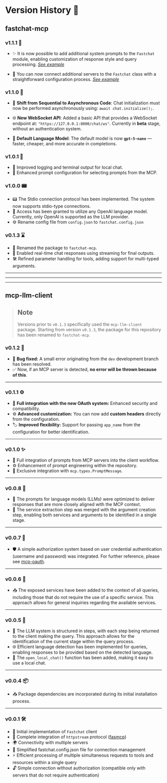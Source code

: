 # Version History 🚀

## fastchat-mcp

### v1.1.1 🧩

- ✨ It is now possible to add additional system prompts to the `Fastchat` module, enabling customization of response style and query processing. *[See example](./USAGE.md#customizing-system-prompts)*  

- 🧩 You can now connect additional servers to the `Fastchat` class with a straightforward configuration process. *[See example](../README.md#additional-mcp-servers)*  

### v1.1.0 📡

- 🔄 **Shift from Sequential to Asynchronous Code**: Chat initialization must now be performed asynchronously using: `await chat.initialize();`.

- 🌐 **New WebSocket API**: Added a basic API that provides a WebSocket endpoint at: `"https://127.0.0.1:8000/chat/ws"`. Currently in **beta** stage, without an authentication system.

- 🚀 **Default Language Model**: The default model is now **`gpt-5-nano`** — faster, cheaper, and more accurate in completions.

### v1.0.1 🔧

- 📝 Improved logging and terminal output for local chat.
- 🎯 Enhanced prompt configuration for selecting prompts from the MCP.

### v1.0.0 📟

- 📟 The Stdio connection protocol has been implemented. The system now supports stdio-type connections.
- 👾 Access has been granted to utilize any OpenAI language model. Currently, only OpenAI is supported as the LLM provider.
- ⚙️ Rename config file from `config.json` to `fastchat.config.json`

### v0.1.3 ⌛️

- 🔧 Renamed the package to `fastchat-mcp`.
- 💬 Enabled real-time chat responses using streaming for final outputs.
- 🛠️ Refined parameter handling for tools, adding support for multi-typed arguments.

---
---
---

## mcp-llm-client

> ## Note
>
> Versions prior to `v0.1.3` specifically used the `mcp-llm-client` package. Starting from version `v0.1.3`, the package for this repository has been renamed to `fastchat-mcp`.

### v0.1.2 🔧

- 🐞 **Bug fixed:** A small error originating from the `dev` development branch has been resolved.
- ✅ Now, if an MCP server is detected, **no error will be thrown because of this**.

---

### v0.1.1 ⚙️

- 🔐 **Full integration with the new OAuth system:** Enhanced security and compatibility.
- ⚙️ **Advanced customization:** You can now add **custom headers** directly from the configuration.
- 🏷️ **Improved flexibility:** Support for passing `app_name` from the configuration for better identification.

---

### v0.1.0 ✨

- 🌟 Full integration of prompts from MCP servers into the client workflow.
- ⚙️ Enhancement of prompt engineering within the repository.
- 🔗 Exclusive integration with `mcp.types.PromptMessage`.

---

### v0.0.8 🎯

- 🚀 The prompts for language models (LLMs) were optimized to deliver responses that are more closely aligned with the MCP context.
- 🔄 The service extraction step was merged with the argument creation step, enabling both services and arguments to be identified in a single stage.

---

### v0.0.7 🔐

- 🛡️ A simple authorization system based on user credential authentication (username and password) was integrated. For further reference, please see [mcp-oauth](https://github.com/rb58853/mcp-oauth).

---

### v0.0.6 📡

- 📥 The exposed services have been added to the context of all queries, including those that do not require the use of a specific service. This approach allows for general inquiries regarding the available services.

---

### v0.0.5 🧩

- 📑 The LLM system is structured in steps, with each step being returned to the client making the query. This approach allows for the identification of the current stage within the query process.
- 🌐 Efficient language detection has been implemented for queries, enabling responses to be provided based on the detected language.
- 💬 The `open_local_chat()` function has been added, making it easy to use a local chat.

---

### v0.0.4 📦

- 📥 Package dependencies are incorporated during its initial installation process.

---

### v0.0.1 🛠️

- 🚀 Initial implementation of `Fastchat` client
- 🔗 Complete integration of `httpstream` protocol ([fasmcp](https://github.com/modelcontextprotocol/python-sdk))
- 🌍 Connectivity with multiple servers
- 🔧 Simplified fastchat.config.json file for connection management
- ⚡ Efficient processing of multiple simultaneous requests to tools and resources within a single query
- 🔓 Simple connection without authorization (compatible only with servers that do not require authentication)
